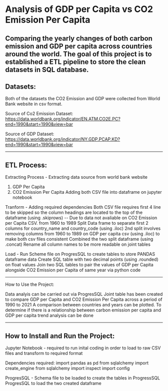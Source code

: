 # Analysis of GDP per Capita vs CO2 Emission Per Capita

Comparing the yearly changes of both carbon emission and GDP per capita across countries around the world. The goal of this project is to established a ETL pipeline to store the clean datasets in SQL database.
-----------------------------------------------------------------------------------------------------------------------------------------
Datasets:
-----------
Both of the datasets the CO2 Emission and GDP were collected from World Bank website in csv format.

Source of Co2 Emission Dataset: https://data.worldbank.org/indicator/EN.ATM.CO2E.PC?end=1990&start=1990&view=bar

Source of GDP Dataset: https://data.worldbank.org/indicator/NY.GDP.PCAP.KD?end=1990&start=1990&view=bar

-----------------------------------------------------------------------------------------------------------------------------------------
ETL Process:
------------

Extracting Process - 
Extracting data source from world bank website 
1) GDP Per Capita 
2) CO2 Emission Per Capita
Adding both CSV file into dataframe on jupyter notebook 

Tranform - 
Adding required dependencies
Both CSV file requires first 4 line to be skipped so the column headings are located to the top of the dataframe (using .skiprows)
-- Due to data not avaliable on CO2 Emission per Capita CSV. from 1960 to 1989
Split Data frame to separate first 2 columns for country_name and country_code (using .iloc)
2nd split involves removing columns from 1960 to 1989 on GDP per capita csv (using .iloc) to make both csv files consistent
Combined the two split dataframe  (using .concat)
Rename all column names to be more readable on joint tables

Load -
Run Scheme file on ProgresSQL to create tables to store PANDAS dataframe data
Create SQL table with two decimal points (using .rounded) on float values
Join two SQL tables to pair the values of GDP per Capita alongside CO2 Emission per Capita of same year via python code

-----------------------------------------------------------------------------------------------------------------------------------------
How to Use the Project:

Data analyis can be carried out via ProgresSQL 
Joint table has been created to compare GDP per Capita and CO2 Emission Per Capita across a period of 1990 to 2021
A comparison between countries and years can be plotted.
To determine if there is a relationship between carbon emission per capita and GDP per capita trend analysis can be done

-----------------------------------------------------------------------------------------------------------------------------------------
How to Install and Run the Project:
-----------------------------------
Jupyter Notebook - required to run inital coding in order to load to raw CSV files and transform to required format 

Dependencies required: 
import pandas as pd
from sqlalchemy import create_engine
from sqlalchemy import inspect
import config

ProgresSQL - Schema file to be loaded to create the tables in ProgressSQL
ProgresSQL to load the two created dataframe 
